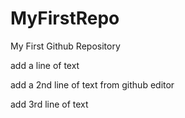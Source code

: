 # MyFirstRepo
My First Github Repository

add a line of text

add a 2nd line of text from github editor

add 3rd line of text
